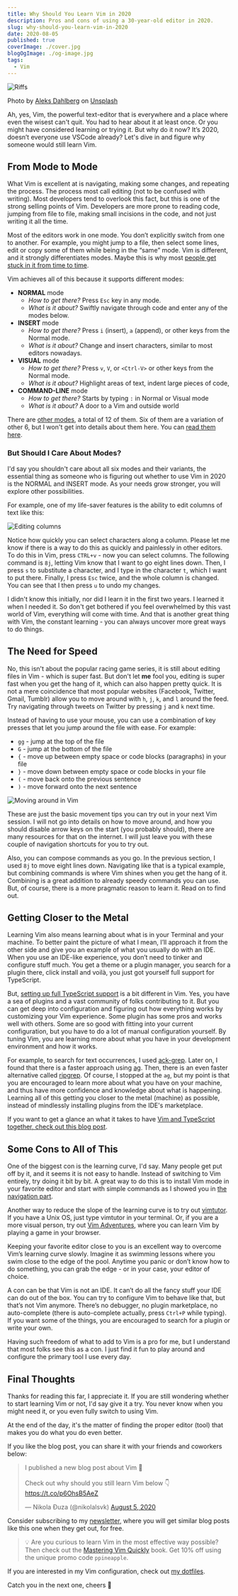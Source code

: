 ```yaml
---
title: Why Should You Learn Vim in 2020
description: Pros and cons of using a 30-year-old editor in 2020.
slug: why-should-you-learn-vim-in-2020
date: 2020-08-05
published: true
coverImage: ./cover.jpg
blogOgImage: ./og-image.jpg
tags:
  - Vim
---
```


![Riffs](./cover.jpg)

<div class="photo-caption">
  Photo by <a href="https://unsplash.com/@aleksdahlberg?utm_source=unsplash&amp;utm_medium=referral&amp;utm_content=creditCopyText">Aleks Dahlberg</a> on <a href="https://unsplash.com/s/photos/old-vs-new?utm_source=unsplash&amp;utm_medium=referral&amp;utm_content=creditCopyText">Unsplash</a>
</div>

Ah, yes, Vim, the powerful text-editor that is everywhere and a place where
even the wisest can't quit. You had to hear about it at least once. Or you
might have considered learning or trying it. But why do it now? It’s 2020,
doesn’t everyone use VSCode already? Let's dive in and figure why someone would
still learn Vim.

## From Mode to Mode

What Vim is excellent at is navigating, making some changes, and repeating the
process. The process most call editing (not to be confused with writing). Most
developers tend to overlook this fact, but this is one of the strong selling
points of Vim. Developers are more prone to reading code, jumping from file to
file, making small incisions in the code, and not just writing it all the time.

Most of the editors work in one mode. You don’t explicitly switch from one to
another. For example, you might jump to a file, then select some lines, edit or
copy some of them while being in the “same” mode. Vim is different, and it
strongly differentiates modes. Maybe this is why most
[people get stuck in it from time to time](https://stackoverflow.com/questions/11828270/how-do-i-exit-the-vim-editor).

Vim achieves all of this because it supports different modes:

- **NORMAL** mode
  - _How to get there?_ Press `Esc` key in any mode.
  - _What is it about?_ Swiftly navigate through code and enter any of the modes below.
- **INSERT** mode
  - _How to get there?_ Press `i` (insert), `a` (append), or other keys from the Normal mode.
  - _What is it about?_ Change and insert characters, similar to most editors nowadays.
- **VISUAL** mode
  - _How to get there?_ Press `v`, `V`, or `<Ctrl-V>` or other keys from the Normal mode.
  - _What is it about?_ Highlight areas of text, indent large pieces of code,
- **COMMAND-LINE** mode
  - _How to get there?_ Starts by typing `:` in Normal or Visual mode
  - _What is it about?_ A door to a Vim and outside world

There are [other modes](<https://en.wikipedia.org/wiki/Vim_(text_editor)#Modes>), a total of 12 of them.
Six of them are a variation of other 6, but I won't get into details about them here.
You can [read them here](http://vimdoc.sourceforge.net/htmldoc/intro.html#vim-modes-intro).

### But Should I Care About Modes?

I'd say you shouldn't care about all six modes and their variants, the essential
thing as someone who is figuring out whether to use Vim in 2020 is the NORMAL
and INSERT mode. As your needs grow stronger, you will explore other possibilities.

For example, one of my life-saver features is the ability to edit columns of
text like this:

![Editing columns](./editing-columns.gif)

Notice how quickly you can select characters along a column. Please let me
know if there is a way to do this as quickly and painlessly in other editors.
To do this in Vim, press `CTRL+v` - now you can select columns. The following
command is `8j`, letting Vim know that I want to go eight lines down. Then, I press
`s` to substitute a character, and I type in the character `t`, which I want to
put there. Finally, I press `Esc` twice, and the whole column is changed. You can see
that I then press `u` to undo my changes.

I didn't know this initially, nor did I learn it in the first two years. I
learned it when I needed it. So don't get bothered if you feel overwhelmed by this
vast world of Vim, everything will come with time. And that is another great
thing with Vim, the constant learning - you can always uncover more great ways
to do things.

## The Need for Speed

No, this isn't about the popular racing game series, it is still about editing
files in Vim - which is super fast. But don't let **me** fool you, editing is super
fast when you get the hang of it, which can also happen pretty quick. It is not a
mere coincidence that most popular websites (Facebook, Twitter, Gmail,
Tumblr) allow you to move around with `h`, `j`, `k`, and `l` around the
feed. Try navigating through tweets on Twitter by pressing `j` and `k` next time.

Instead of having to use your mouse, you can use a combination of key presses
that let you jump around the file with ease. For example:

- `gg` - jump at the top of the file
- `G` - jump at the bottom of the file
- `{` - move up between empty space or code blocks (paragraphs) in your file
- `}` - move down between empty space or code blocks in your file
- `(` - move back onto the previous sentence
- `)` - move forward onto the next sentence

![Moving around in Vim](./moving-around.gif)

These are just the basic movement tips you can try out in your next Vim
session. I will not go into details on how to move around, and how you should
disable arrow keys on the start (you probably should), there are many
resources for that on the internet. I will just leave you with these couple of
navigation shortcuts for you to try out.

Also, you can compose commands as you go. In the previous section, I used `8j`
to move eight lines down. Navigating like that is a typical example,
but combining commands is where Vim shines when you get the hang of it.
Combining is a great addition to already speedy commands you can use. But, of
course, there is a more pragmatic reason to learn it. Read on to find out.

## Getting Closer to the Metal

Learning Vim also means learning about what is in your Terminal and your
machine. To better paint the picture of what I mean, I’ll approach it from the
other side and give you an example of what you usually do with an IDE. When you
use an IDE-like experience, you don’t need to tinker and configure stuff much.
You get a theme or a plugin manager, you search for a plugin there, click
install and voilà, you just got yourself full support for TypeScript.

But, [setting up full TypeScript support](/ultimate-vim-typescript-setup) is a bit different in Vim.
Yes, you have a sea of plugins and a vast community of folks contributing to
it. But you can get deep into configuration and figuring out how
everything works by customizing your Vim experience. Some plugin has some pros
and works well with others. Some are so good with fitting into your current
configuration, but you have to do a lot of manual configuration yourself.
By tuning Vim, you are learning more about what you have in your development
environment and how it works.

For example, to search for text occurrences, I used
[ack-grep](http://manpages.ubuntu.com/manpages/trusty/man1/ack-grep.1p.html).
Later on, I found that there is a faster approach using [ag](https://github.com/ggreer/the_silver_searcher). Then, there is
an even faster alternative called [ripgrep](https://github.com/BurntSushi/ripgrep).
Of course, I stopped at the `ag`, but my point is that you are encouraged to
learn more about what you have on your machine, and thus have more confidence
and knowledge about what is happening. Learning all of this getting you closer to the
metal (machine) as possible, instead of mindlessly installing plugins from the
IDE's marketplace.

If you want to get a glance an what it takes to have
[Vim and TypeScript together, check out this blog post](/ultimate-vim-typescript-setup).

## Some Cons to All of This

One of the biggest con is the learning curve, I'd say. Many people get put off
by it, and it seems it is not easy to handle. Instead of switching to Vim entirely,
try doing it bit by bit. A great way to do this is to install Vim mode in your
favorite editor and start with simple commands as I showed you in
[the navigation part](#the-need-for-speed).

Another way to reduce the slope of the learning curve is to try out
[vimtutor](https://superuser.com/questions/246487/how-to-use-vimtutor). If you
have a Unix OS, just type vimtutor in your terminal. Or, if you are a more visual
person, try out [Vim Adventures](https://vim-adventures.com/), where you can
learn Vim by playing a game in your browser.

Keeping your favorite editor close to you is an excellent way to overcome Vim’s
learning curve slowly. Imagine it as swimming lessons where you swim close to
the edge of the pool. Anytime you panic or don’t know how to do something, you
can grab the edge - or in your case, your editor of choice.

A con can be that Vim is not an IDE. It can’t do all the fancy stuff your IDE
can do out of the box. You can try to configure Vim to behave like that, but
that’s not Vim anymore. There’s no debugger, no plugin marketplace, no
auto-complete (there is auto-complete actually, press `Ctrl+P` while typing).
If you want some of the things, you are encouraged to search for a plugin or
write your own.

Having such freedom of what to add to Vim is a pro for me, but I understand
that most folks see this as a con. I just find it fun to play around and
configure the primary tool I use every day.

## Final Thoughts

Thanks for reading this far, I appreciate it. If you are still wondering
whether to start learning Vim or not, I'd say give it a try. You never know
when you might need it, or you even fully switch to using Vim.

At the end of the day, it's the matter of finding the proper editor
(tool) that makes you do what you do even better.

If you like the blog post, you can share it with your friends and coworkers below:

<blockquote class="twitter-tweet tw-align-center"><p lang="en" dir="ltr">I published a new blog post about Vim 🎉<br><br>Check out why should you still learn Vim below 👇<a href="https://t.co/p6OhsB5AeZ">https://t.co/p6OhsB5AeZ</a></p>&mdash; Nikola Đuza (@nikolalsvk) <a href="https://twitter.com/nikolalsvk/status/1290954571318165504?ref_src=twsrc%5Etfw">August 5, 2020</a></blockquote> <script async src="https://platform.twitter.com/widgets.js" charset="utf-8"></script>

Consider subscribing to my [newsletter](/newsletter), where you will get
similar blog posts like this one when they get out, for free.

> 💡 Are you curious to learn Vim in the most effective way possible? Then check out
> the [Mastering Vim Quickly](https://jovicailic.org/mastering-vim-quickly/) book. Get 10% off using the unique promo code `ppineapple`.

If you are interested in my Vim configuration, check out [my dotfiles](https://github.com/nikolalsvk/dotfiles).

Catch you in the next one, cheers 🍻

